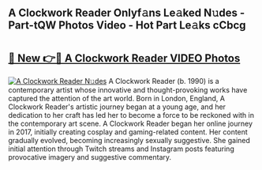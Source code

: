## A Clockwork Reader Onlyf𝚊ns Le𝚊ked N𝚞des - Part-tQW Photos Video - Hot Part Le𝚊ks cCbcg

# <h2><a href="http://ab75883.deff.icu/?id=A+Clockwork+Reader">🔗 New 👉🔴 A Clockwork Reader VIDEO Photos</a></h2>

[![A Clockwork Reader N𝚞des](https://i.imgur.com/rIISA9y.gif)](http://ab75883.deff.icu/?id=A+Clockwork+Reader)
A Clockwork Reader (b. 1990) is a contemporary artist whose innovative and thought-provoking works have captured the attention of the art world. Born in London, England, A Clockwork Reader's artistic journey began at a young age, and her dedication to her craft has led her to become a force to be reckoned with in the contemporary art scene. A Clockwork Reader began her online journey in 2017, initially creating cosplay and gaming-related content. Her content gradually evolved, becoming increasingly sexually suggestive. She gained initial attention through Twitch streams and Instagram posts featuring provocative imagery and suggestive commentary.
